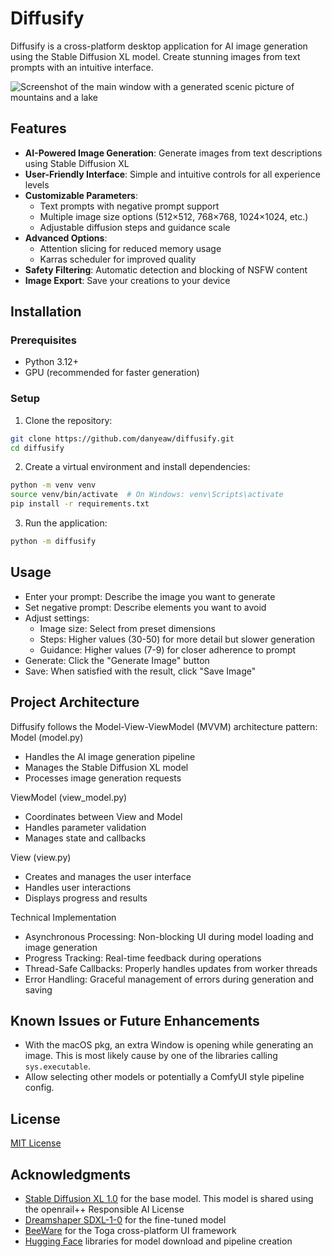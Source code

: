 # Diffusify

Diffusify is a cross-platform desktop application for AI image generation using
the Stable Diffusion XL model. Create stunning images from text prompts with an
intuitive interface.

![Screenshot of the main window with a generated scenic picture of mountains
and a lake](docs/images/screenshot-main-window-mountains.png)

## Features

- **AI-Powered Image Generation**: Generate images from text descriptions using
Stable Diffusion XL
- **User-Friendly Interface**: Simple and intuitive controls for all experience levels
- **Customizable Parameters**:
  - Text prompts with negative prompt support
  - Multiple image size options (512×512, 768×768, 1024×1024, etc.)
  - Adjustable diffusion steps and guidance scale
- **Advanced Options**:
  - Attention slicing for reduced memory usage
  - Karras scheduler for improved quality
- **Safety Filtering**: Automatic detection and blocking of NSFW content
- **Image Export**: Save your creations to your device

## Installation

### Prerequisites

- Python 3.12+
- GPU (recommended for faster generation)

### Setup

1. Clone the repository:

```bash
git clone https://github.com/danyeaw/diffusify.git
cd diffusify
```

2. Create a virtual environment and install dependencies:

```bash
python -m venv venv
source venv/bin/activate  # On Windows: venv\Scripts\activate
pip install -r requirements.txt
```

3. Run the application:

```bash
python -m diffusify
```

## Usage

- Enter your prompt: Describe the image you want to generate
- Set negative prompt: Describe elements you want to avoid
- Adjust settings:
  - Image size: Select from preset dimensions
  - Steps: Higher values (30-50) for more detail but slower generation
  - Guidance: Higher values (7-9) for closer adherence to prompt
- Generate: Click the "Generate Image" button
- Save: When satisfied with the result, click "Save Image"

## Project Architecture

Diffusify follows the Model-View-ViewModel (MVVM) architecture pattern:
Model (model.py)

- Handles the AI image generation pipeline
- Manages the Stable Diffusion XL model
- Processes image generation requests

ViewModel (view_model.py)

- Coordinates between View and Model
- Handles parameter validation
- Manages state and callbacks

View (view.py)

- Creates and manages the user interface
- Handles user interactions
- Displays progress and results

Technical Implementation

- Asynchronous Processing: Non-blocking UI during model loading and image generation
- Progress Tracking: Real-time feedback during operations
- Thread-Safe Callbacks: Properly handles updates from worker threads
- Error Handling: Graceful management of errors during generation and saving

## Known Issues or Future Enhancements

- With the macOS pkg, an extra Window is opening while generating an image.
This is most likely cause by one of the libraries calling `sys.executable`.
- Allow selecting other models or potentially a ComfyUI style pipeline config.

## License

[MIT License](LICENSE)

## Acknowledgments

- [Stable Diffusion XL 1.0](https://huggingface.co/stabilityai/stable-diffusion-xl-base-1.0) for the base model.
This model is shared using the openrail++ Responsible AI License
- [Dreamshaper SDXL-1-0](https://huggingface.co/Lykon/dreamshaper-xl-1-0) for the fine-tuned model
- [BeeWare](https://beeware.org) for the Toga cross-platform UI framework
- [Hugging Face](https://huggingface.co) libraries for model download and pipeline creation
